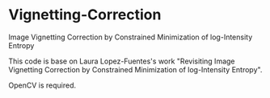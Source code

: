 # Vignetting-Correction
Image Vignetting Correction by Constrained Minimization of log-Intensity Entropy

This code is base on Laura Lopez-Fuentes's work "Revisiting Image Vignetting Correction by Constrained Minimization of log-Intensity Entropy".

OpenCV is required.
